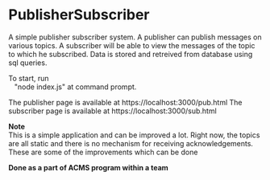 # PublisherSubscriber
A simple publisher subscriber system. A publisher can publish messages on various topics. A subscriber will be able to view the messages of the topic to which he subscribed. Data is stored and retreived from database using sql queries. 

To start, run </br>
    &nbsp;&nbsp;&nbsp;"node index.js" at command prompt.

The publisher page is available at https://localhost:3000/pub.html 
The subscriber page is available at https://localhost:3000/sub.html

**Note** </br>
    This is a simple application and can be improved a lot. Right now, the topics are all static and there is no mechanism for receiving acknowledgements. These are some of the improvements which can be done
    

**Done as a part of ACMS program within a team**
